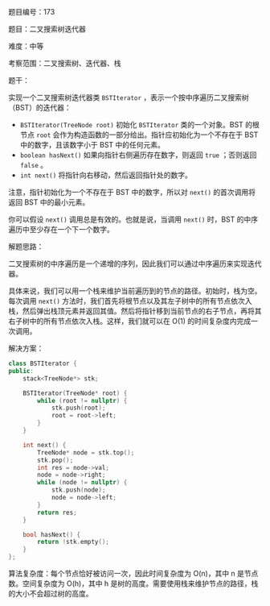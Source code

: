 题目编号：173

题目：二叉搜索树迭代器

难度：中等

考察范围：二叉搜索树、迭代器、栈

题干：

实现一个二叉搜索树迭代器类 `BSTIterator` ，表示一个按中序遍历二叉搜索树（BST）的迭代器：

- `BSTIterator(TreeNode root)` 初始化 `BSTIterator` 类的一个对象。BST 的根节点 `root` 会作为构造函数的一部分给出。指针应初始化为一个不存在于 BST 中的数字，且该数字小于 BST 中的任何元素。
- `boolean hasNext()` 如果向指针右侧遍历存在数字，则返回 `true` ；否则返回 `false` 。
- `int next()` 将指针向右移动，然后返回指针处的数字。

注意，指针初始化为一个不存在于 BST 中的数字，所以对 `next()` 的首次调用将返回 BST 中的最小元素。

你可以假设 `next()` 调用总是有效的。也就是说，当调用 `next()` 时，BST 的中序遍历中至少存在一个下一个数字。

解题思路：

二叉搜索树的中序遍历是一个递增的序列，因此我们可以通过中序遍历来实现迭代器。

具体来说，我们可以用一个栈来维护当前遍历到的节点的路径。初始时，栈为空。每次调用 `next()` 方法时，我们首先将根节点以及其左子树中的所有节点依次入栈，然后弹出栈顶元素并返回其值。然后将指针移到当前节点的右子节点，再将其右子树中的所有节点依次入栈。这样，我们就可以在 O(1) 的时间复杂度内完成一次调用。

解决方案：

```cpp
class BSTIterator {
public:
    stack<TreeNode*> stk;

    BSTIterator(TreeNode* root) {
        while (root != nullptr) {
            stk.push(root);
            root = root->left;
        }
    }

    int next() {
        TreeNode* node = stk.top();
        stk.pop();
        int res = node->val;
        node = node->right;
        while (node != nullptr) {
            stk.push(node);
            node = node->left;
        }
        return res;
    }

    bool hasNext() {
        return !stk.empty();
    }
};
```

算法复杂度：每个节点恰好被访问一次，因此时间复杂度为 O(n)，其中 n 是节点数。空间复杂度为 O(h)，其中 h 是树的高度。需要使用栈来维护节点的路径，栈的大小不会超过树的高度。